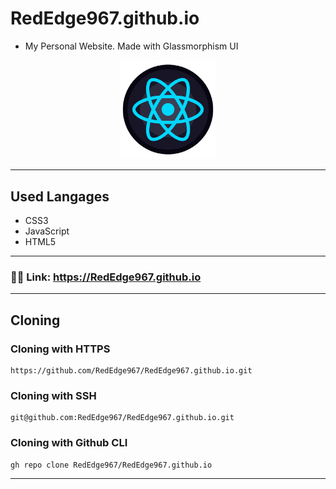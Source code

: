 # RedEdge967.github.io
- My Personal Website. Made with Glassmorphism UI
<p align="center">
  <img src="/assets/favicon.png" height="30%" width="30%">
</p>

---
## Used Langages
- CSS3
- JavaScript
- HTML5
---
### 🔗🔗 Link: https://RedEdge967.github.io
---
## Cloning
### Cloning with HTTPS
```
https://github.com/RedEdge967/RedEdge967.github.io.git
```
### Cloning with SSH
```
git@github.com:RedEdge967/RedEdge967.github.io.git
```
### Cloning with Github CLI
```
gh repo clone RedEdge967/RedEdge967.github.io
```
---

